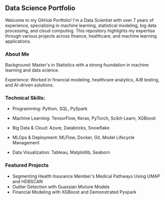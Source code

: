 ## Data Science Portfolio

Welcome to my GitHub Portfolio! I'm a Data Scientist with over 7 years of experience, specializing in machine learning, statistical modeling, big data processing, and cloud computing. This repository highlights my expertise through various projects across finance, healthcare, and machine learning applications.

### About Me

Background: Master's in Statistics with a strong foundation in machine learning and data science.

Experience: Worked in financial modeling, healthcare analytics, A/B testing, and AI-driven solutions.

### Technical Skills:

- Programming: Python, SQL, PySpark

- Machine Learning: TensorFlow, Keras, PyTorch, Scikit-Learn, XGBoost

- Big Data & Cloud:  Azure, Databricks, Snowflake

- MLOps & Deployment: MLFlow, Docker, Git, Model Lifecycle Management

- Data Visualization: Tableau, Matplotlib, Seaborn

### Featured Projects

- Segmenting Health Insurance Member's Medical Pathways Using UMAP and HDBSCAN
- Outlier Detection with Guassian Mixture Models
- Financial Modeling with XGBoost and Demonstrated Pyspark
